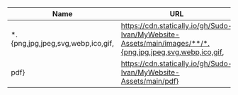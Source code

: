 | Name | URL |
| ---- | --- |
| *.{png,jpg,jpeg,svg,webp,ico,gif, | https://cdn.statically.io/gh/Sudo-Ivan/MyWebsite-Assets/main/images/**/*.{png,jpg,jpeg,svg,webp,ico,gif, |
| pdf} | https://cdn.statically.io/gh/Sudo-Ivan/MyWebsite-Assets/main/pdf} |

